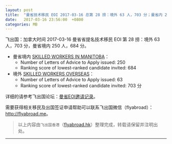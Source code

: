 ```yaml
---
layout: post
title:  "曼省技术移民 EOI 2017-03-16 总第 28 捞：境外 63 人，703 分；曼省内 250 人，684 分"
date:   2017-03-16 23:56:00  +0800
categories: MB
---
```


飞出国：加拿大时间 2017-03-16 曼省省提名技术移民 EOI 第 28 捞：境外 63 人，703 分，曼省境内 250 人，684 分。

- 曼省境内 [SKILLED WORKERS IN MANITOBA]：
  - Number of Letters of Advice to Apply issued: 250
  - Ranking score of lowest-ranked candidate invited: 684
- 境外 [SKILLED WORKERS OVERSEAS]：
  - Number of Letters of Advice to Apply issued: 63 
  - Ranking score of lowest-ranked candidate invited: 703 分

详细的请参考飞出国论坛：[曼省EOI邀请记录]。

需要获得相关移民及出国签证申请帮助可以联系飞出国微信（flyabroad）： <a href="http://flyabroad.me/contact" target="_blank">http://flyabroad.me</a>。

> 以上内容由`飞出国香港`（<a href="http://flyabroad.hk/" target="_blank">flyabroad.hk</a>）整理完成，转载请保留并注明出处。

------

[曼省EOI邀请记录]: http://bbs.fcgvisa.com/t/eoi-mpnp-under-the-expression-of-interest-system-draws/3723
[SKILLED WORKERS IN MANITOBA]: http://bbs.fcgvisa.com/t/swm-eligibility-mpnp-skilled-workers-in-manitoba/3684
[SKILLED WORKERS OVERSEAS]: http://bbs.fcgvisa.com/t/swo-eligibility-mpnp-skilled-workers-overseas/3698

